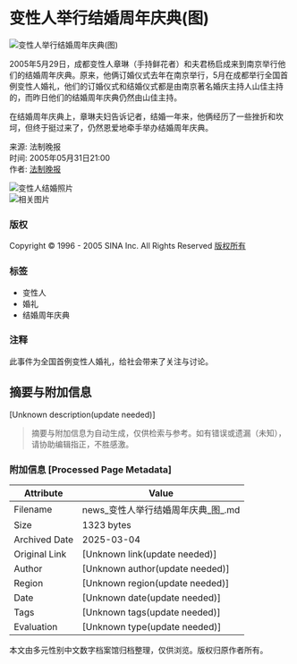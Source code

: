 # 变性人举行结婚周年庆典(图)

![变性人举行结婚周年庆典(图)](http://image2.sina.com.cn/dy/s/2005-05-31/1117544388_IIaGeS.jpg)

2005年5月29日，成都变性人章琳（手持鲜花者）和夫君杨启成来到南京举行他们的结婚周年庆典。原来，他俩订婚仪式去年在南京举行，5月在成都举行全国首例变性人婚礼，他们的订婚仪式和结婚仪式都是由南京著名婚庆主持人山佳主持的，而昨日他们的结婚周年庆典仍然由山佳主持。

在结婚周年庆典上，章琳夫妇告诉记者，结婚一年来，他俩经历了一些挫折和坎坷，但终于挺过来了，仍然恩爱地牵手举办结婚周年庆典。

来源: 法制晚报  
时间: 2005年05月31日21:00  
作者: [法制晚报](http://www.sina.com.cn)

![变性人结婚照片](http://image2.sina.com.cn/dy/31/U608P1T31D303F479DT20040721183253.jpg)  
![相关图片](http://image2.sina.com.cn/c.gif)

### 版权
Copyright © 1996 - 2005 SINA Inc. All Rights Reserved [版权所有](http://www.sina.com.cn/intro/copyright.shtml) 

### 标签
- 变性人
- 婚礼
- 结婚周年庆典

### 注释
此事件为全国首例变性人婚礼，给社会带来了关注与讨论。
<!-- tcd_original_link https://news.sina.com.cn/s/2005-05-31/21006041530s.shtml -->


## 摘要与附加信息

<!-- tcd_abstract -->
[Unknown description(update needed)]
<!-- tcd_abstract_end -->

> 摘要与附加信息为自动生成，仅供检索与参考。如有错误或遗漏（未知），请协助编辑指正，不胜感激。

### 附加信息 [Processed Page Metadata]

| Attribute       | Value                                  |
|-----------------|----------------------------------------|
| Filename        | news_变性人举行结婚周年庆典_图_.md                             |
| Size            | 1323 bytes                           |
| Archived Date   | 2025-03-04                             |
| Original Link   | [Unknown link(update needed)]                       |
| Author          | [Unknown author(update needed)]                               |
| Region          | [Unknown region(update needed)]                               |
| Date            | [Unknown date(update needed)]                                 |
| Tags            | [Unknown tags(update needed)]                                 |
| Evaluation            | [Unknown type(update needed)]                                 |
<!-- tcd_table_end -->

本文由多元性别中文数字档案馆归档整理，仅供浏览。版权归原作者所有。
